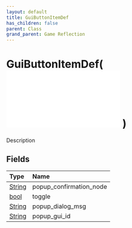 ```yaml
---
layout: default
title: GuiButtonItemDef
has_children: false
parent: Class
grand_parent: Game Reflection
---
```

# GuiButtonItemDef( ![ GuiGroupDef ](/game-reflection/classes/gui_group_def.md) )
Description 

## Fields
| Type | Name |
|:-------------|:--------------|
| [String](/game-reflection/components/string.md) | popup_confirmation_node |
| [bool](/game-reflection/components/bool.md) | toggle |
| [String](/game-reflection/components/string.md) | popup_dialog_msg |
| [String](/game-reflection/components/string.md) | popup_gui_id |
